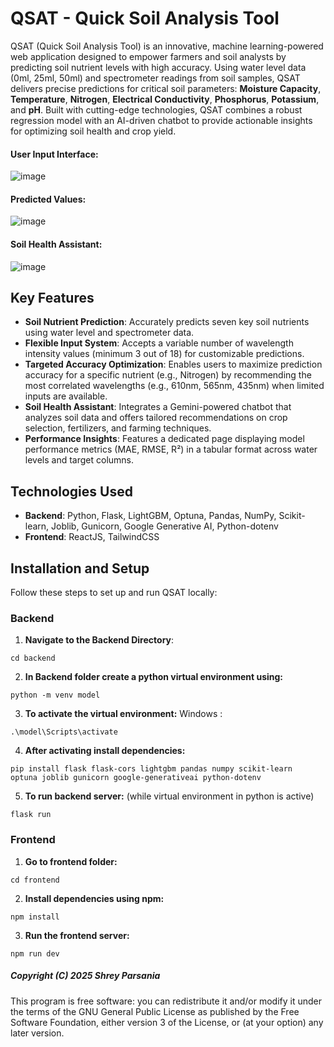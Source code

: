 # QSAT - Quick Soil Analysis Tool

QSAT (Quick Soil Analysis Tool) is an innovative, machine learning-powered web application designed to empower farmers and soil analysts by predicting soil nutrient levels with high accuracy. Using water level data (0ml, 25ml, 50ml) and spectrometer readings from soil samples, QSAT delivers precise predictions for critical soil parameters: **Moisture Capacity**, **Temperature**, **Nitrogen**, **Electrical Conductivity**, **Phosphorus**, **Potassium**, and **pH**. Built with cutting-edge technologies, QSAT combines a robust regression model with an AI-driven chatbot to provide actionable insights for optimizing soil health and crop yield.

#### User Input Interface:
![image](https://github.com/user-attachments/assets/a793a836-91cb-484c-8c8b-df8d1c5e3d41)
#### Predicted Values:
![image](https://github.com/user-attachments/assets/f64c5974-627e-4d00-a7f3-a8b87f61581a)
#### Soil Health Assistant:
![image](https://github.com/user-attachments/assets/f139f58d-c508-440f-8985-2a8d258e33c7)

## Key Features

- **Soil Nutrient Prediction**: Accurately predicts seven key soil nutrients using water level and spectrometer data.
- **Flexible Input System**: Accepts a variable number of wavelength intensity values (minimum 3 out of 18) for customizable predictions.
- **Targeted Accuracy Optimization**: Enables users to maximize prediction accuracy for a specific nutrient (e.g., Nitrogen) by recommending the most correlated wavelengths (e.g., 610nm, 565nm, 435nm) when limited inputs are available.
- **Soil Health Assistant**: Integrates a Gemini-powered chatbot that analyzes soil data and offers tailored recommendations on crop selection, fertilizers, and farming techniques.
- **Performance Insights**: Features a dedicated page displaying model performance metrics (MAE, RMSE, R²) in a tabular format across water levels and target columns.

## Technologies Used

- **Backend**: Python, Flask, LightGBM, Optuna, Pandas, NumPy, Scikit-learn, Joblib, Gunicorn, Google Generative AI, Python-dotenv
- **Frontend**: ReactJS, TailwindCSS

## Installation and Setup

Follow these steps to set up and run QSAT locally:

### Backend

1. **Navigate to the Backend Directory**:
```
cd backend
```

2. **In Backend folder create a python virtual environment using:**
```
python -m venv model
```

3. **To activate the virtual environment:**
Windows : 
```
.\model\Scripts\activate
```

4. **After activating install dependencies:**
```
pip install flask flask-cors lightgbm pandas numpy scikit-learn optuna joblib gunicorn google-generativeai python-dotenv
```

5. **To run backend server:**
(while virtual environment in python is active)
```
flask run
```

### Frontend

1. **Go to frontend folder:**
```
cd frontend
```

2. **Install dependencies using npm:**
```
npm install
```

3. **Run the frontend server:**
```
npm run dev
```
##### Copyright (C) 2025 Shrey Parsania
This program is free software: you can redistribute it and/or modify it under the terms of the GNU General Public License as published by the Free Software Foundation, either version 3 of the License, or (at your option) any later version.
